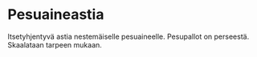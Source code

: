 # Pesuaineastia
Itsetyhjentyvä astia nestemäiselle pesuaineelle. Pesupallot on perseestä.
Skaalataan tarpeen mukaan.

<img scr=astia2.png>
<img scr=astia.png>
